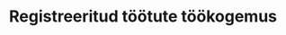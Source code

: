 ---
title: Registreeritud töötute töökogemus
title_en: Work experience of registered unemployed
notes: "Registreeritud töötute viimase töökogemuse statistika. \r\n\r\nNB! Andmeid töölaual uuendatakse igal esmaspäeval ja näidatakse lõppenud nädala pühapäevase seisuga."
notes_en: "Statistics on the last work experience of the registered unemployed.\r\n\r\nNB! The data on the desktop is updated every Monday and is displayed as of Sunday of the past week."
category: 
  - Elanikkond ja ühiskond
category_en: 
  - Population and Society
resources:
  - name: Registreeritud töötute töökogemus
    url: 'https://www.tootukassa.ee/content/tootukassast/registreeritud-tootute-tookogemus'
    format: html
    interactive: 'TRUE'
license: 'https://creativecommons.org/licenses/by-sa/3.0/ee/legalcode'
update_freq: 'http://purl.org/linked-data/sdmx/2009/code#freq-W'
organization: Eesti Töötukassa
maintainer_name: Eesti Töötukassa
maintainer_email: github@tootukassa.ee
maintainer_phone: 614 7386
date_issued: '31/08/2020'
date_modified: 2021/02/05
---
